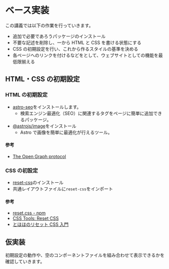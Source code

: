 # ベース実装

この講義では以下の作業を行っていきます。

- 追加で必要であろうパッケージのインストール
- 不要な記述を削除し、一から HTML と CSS を書ける状態にする
- CSS の初期設定を行い、これから作るスタイルの基準を決める
- 各ページへのリンクを付けるなどをとして、ウェブサイトとしての機能を最低限揃える

## HTML・CSS の初期設定

### HTML の初期設定

- [astro-seo](https://github.com/jonasmerlin/astro-seo)をインストールします。
  - 検索エンジン最適化（SEO）に関連するタグをページに簡単に追加できるパッケージ。
- [@astrojs/image](https://github.com/withastro/astro/tree/main/packages/integrations/image/)をインストール
  - Astro で画像を簡単に最適化が行えるツール。

#### 参考

- [The Open Graph protocol](https://ogp.me/)

### CSS の初設定

- [reset-css](https://www.npmjs.com/package/reset-css)のインストール
- 共通レイアウトファイルに`reset-css`をインポート

#### 参考

- [reset.css - npm](https://www.npmjs.com/package/reset-css)
- [CSS Tools: Reset CSS](https://meyerweb.com/eric/tools/css/reset/)
- [とほほのリセット CSS 入門](https://www.tohoho-web.com/ex/reset-css.html)

## 仮実装

初期設定の動作や、空のコンポーネントファイルを組み合わせて表示できるかを確認していきます。
